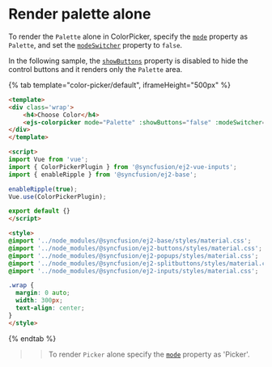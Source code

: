 # Render palette alone

To render the `Palette` alone in ColorPicker, specify the [`mode`](./../../api/color-picker#mode) property as `Palette`, and set the [`modeSwitcher`](./../../api/color-picker#modeswitcher) property to `false`.

In the following sample, the [`showButtons`](./../../api/color-picker#showbuttons) property is disabled to hide the control buttons and it renders only the `Palette` area.

{% tab template="color-picker/default", iframeHeight="500px" %}

```html
<template>
<div class='wrap'>
    <h4>Choose Color</h4>
    <ejs-colorpicker mode="Palette" :showButtons="false" :modeSwitcher="false"></ejs-colorpicker>
</div>
</template>

<script>
import Vue from 'vue';
import { ColorPickerPlugin } from '@syncfusion/ej2-vue-inputs';
import { enableRipple } from '@syncfusion/ej2-base';

enableRipple(true);
Vue.use(ColorPickerPlugin);

export default {}
</script>

<style>
@import '../node_modules/@syncfusion/ej2-base/styles/material.css';
@import '../node_modules/@syncfusion/ej2-buttons/styles/material.css';
@import '../node_modules/@syncfusion/ej2-popups/styles/material.css';
@import '../node_modules/@syncfusion/ej2-splitbuttons/styles/material.css';
@import '../node_modules/@syncfusion/ej2-inputs/styles/material.css';

.wrap {
  margin: 0 auto;
  width: 300px;
  text-align: center;
}
</style>
```

{% endtab %}

>> To render `Picker` alone specify the [`mode`](./../../api/color-picker#mode) property as 'Picker'.